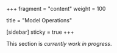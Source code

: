 +++
fragment = "content"
weight = 100

title = "Model Operations"

[sidebar]
  sticky = true
+++

This section is *currently work in progress*.
